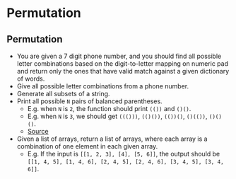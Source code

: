 # Permutation



## Permutation

* You are given a 7 digit phone number, and you should find all possible letter combinations based on the digit-to-letter mapping on numeric pad and return only the ones that have valid match against a given dictionary of words.
* Give all possible letter combinations from a phone number.
* Generate all subsets of a string.
* Print all possible `N` pairs of balanced parentheses.
  * E.g. when `N` is `2`, the function should print `(())` and `()()`.
  * E.g. when `N` is `3`, we should get `((()))`, `(()())`, `(())()`, `()(())`, `()()()`.
  * [Source](http://blog.gainlo.co/index.php/2016/12/23/uber-interview-questions-permutations-parentheses/)
* Given a list of arrays, return a list of arrays, where each array is a combination of one element in each given array.
  * E.g. If the input is `[[1, 2, 3], [4], [5, 6]]`, the output should be `[[1, 4, 5], [1, 4, 6], [2, 4, 5], [2, 4, 6], [3, 4, 5], [3, 4, 6]]`.

